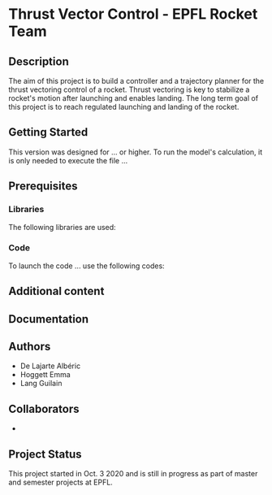 # Thrust Vector Control - EPFL Rocket Team

## Description
The aim of this project is to build a controller and a trajectory planner for the thrust vectoring control of a rocket. Thrust vectoring is key to stabilize a rocket's motion after launching and enables landing. The long term goal of this project is to reach regulated launching and landing of the rocket.

## Getting Started
This version was designed for ... or higher. To run the model's calculation, it is only needed to execute the file ... 

<!--Give information to launch the code -->

## Prerequisites
### Libraries
The following libraries are used:

<!--Give libraries used to launch the code -->

### Code
To launch the code ... use the following codes:

<!--Give additional file used to launch the code -->

## Additional content
<!--Model, litterature mis dans un dossier du git, etc (pas utile pour le code) -->
## Documentation

## Authors
* De Lajarte Albéric 
* Hoggett Emma 
* Lang Guilain

## Collaborators
* 
<!--Liste des gens qui ont contribuer a développer le projet -->

## Project Status
This project started in Oct. 3 2020 and is still in progress as part of master and semester projects at EPFL.
